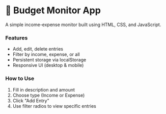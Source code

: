 # 💸 Budget Monitor App

A simple income-expense monitor built using HTML, CSS, and JavaScript.

### Features
- Add, edit, delete entries
- Filter by income, expense, or all
- Persistent storage via localStorage
- Responsive UI (desktop & mobile)

### How to Use
1. Fill in description and amount
2. Choose type (Income or Expense)
3. Click "Add Entry"
4. Use filter radios to view specific entries